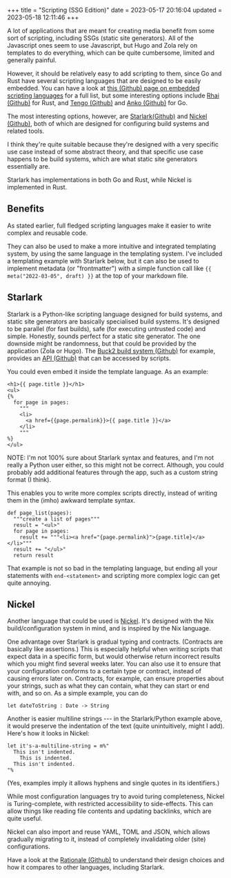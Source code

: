 +++
title = "Scripting (SSG Edition)"
date = 2023-05-17 20:16:04
updated = 2023-05-18 12:11:46
+++

A lot of applications that are meant for creating media
benefit from some sort of scripting,
including SSGs (static site generators).
All of the Javascript ones seem to use Javascript,
but Hugo and Zola rely on templates to do everything,
which can be quite cumbersome, limited and generally painful.

However, it should be relatively easy to add scripting to them,
since Go and Rust have several scripting languages
that are designed to be easily embedded.
You can have a look at [this (Github) page on embedded scripting languages](https://github.com/dbohdan/embedded-scripting-languages)
for a full list,
but some interesting options include
[Rhai (Github)](https://github.com/rhaiscript/rhai)
for Rust, and [Tengo (Github)](https://github.com/d5/tengo)
and [Anko (Github)](https://github.com/mattn/anko/)
for Go.

The most interesting options, however, are
[Starlark(Github)](https://github.com/bazelbuild/starlark)
and [Nickel (Github)](github.com/tweag/nickel),
both of which are designed for configuring
build systems and related tools.

I think they're quite suitable
because they're designed with a very specific use case
instead of some abstract theory,
and that specific use case happens to be build systems,
which are what static site generators essentially are.

Starlark has implementations in both Go and Rust,
while Nickel is implemented in Rust.

## Benefits

As stated earlier, full fledged scripting languages
make it easier to write complex and reusable code.

They can also be used to make a more intuitive
and integrated templating system,
by using the same language in the templating system.
I've included a templating example with Starlark below,
but it can also be used to implement metadata
(or "frontmatter") with a simple function call
like `{{ meta("2022-03-05", draft) }}`
at the top of your markdown file.

## Starlark

Starlark is a Python-like scripting language
designed for build systems,
and static site generators are basically specialised build systems.
It's designed to be parallel (for fast builds),
safe (for executing untrusted code) and simple.
Honestly, sounds perfect for a static site generator.
The one downside might be randomness,
but that could be provided by the application (Zola or Hugo).
The [Buck2 build system (Github)](https://github.com/facebook/buck2/)
for example, provides an [API (Github)](https://github.com/facebook/buck2/blob/main/docs/benefits.md#benefits-for-rule-authors)
that can be accessed by scripts.

You could even embed it inside the template language.
As an example:

```
<h1>{{ page.title }}</h1>
<ul>
{%
  for page in pages:
    """
    <li>
      <a href={{page.permalink}}>{{ page.title }}</a>
    </li>
    """
%}
</ul>
```

NOTE: I'm not 100% sure about Starlark syntax and features,
and I'm not really a Python user either,
so this might not be correct.
Although, you could probably add additional features
through the app, such as a custom string format (I think).

This enables you to write more complex scripts directly,
instead of writing them in the (imho) awkward template syntax.

```
def page_list(pages):
  """create a list of pages"""
  result = "<ul>"
  for page in pages:
    result += """<li><a href="{page.permalink}">{page.title}</a></li>"""
  result += "</ul>"
  return result
```

That example is not so bad in the templating language,
but ending all your statements with `end-<statement>`
and scripting more complex logic can get quite annoying.

## Nickel

Another language that could be used is [Nickel](https://github.com/tweag/nickel).
It's designed with the Nix build/configuration system in mind,
and is inspired by the Nix language.

One advantage over Starlark is gradual typing and contracts.
(Contracts are basically like assertions.)
This is especially helpful when writing scripts
that expect data in a specific form,
but would otherwise return incorrect results
which you might find several weeks later.
You can also use it to ensure that your configuration
conforms to a certain type or contract,
instead of causing errors later on.
Contracts, for example, can ensure properties
about your strings, such as what they can contain,
what they can start or end with, and so on.
As a simple example, you can do

```
let dateToString : Date -> String
```

Another is easier multiline strings ---
in the Starlark/Python example above,
it would preserve the indentation of the text
(quite unintuitively, might I add).
Here's how it looks in Nickel:

```
let it's-a-multiline-string = m%"
  This isn't indented.
    This is indented.
  This isn't indented.
"%
```

(Yes, examples imply it allows hyphens
and single quotes in its identifiers.)

While most configuration languages try to avoid
turing completeness, Nickel is Turing-complete,
with restricted accessibility to side-effects.
This can allow things like reading file contents
and updating backlinks, which are quite useful.

Nickel can also import and reuse YAML, TOML and JSON,
which allows gradually migrating to it,
instead of completely invalidating older (site) configurations.

Have a look at the [Rationale (Github)](https://github.com/tweag/nickel/blob/master/RATIONALE.md)
to understand their design choices and
how it compares to other languages, including Starlark.
